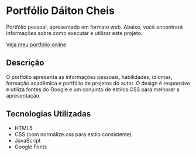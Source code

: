 # Portfólio Dáiton Cheis

Portfólio pessoal, apresentado em formato web. Abaixo, você encontrará informações sobre como executar e utilizar este projeto.

[Veja meu portfólio online](https://daitoncheis.github.io/portfolio-js/?fbclid=PAZXh0bgNhZW0CMTEAAaajXCA182KM6YzUiOGapWgMtCN97fJjG02gbGQ4TyM48jbCiIBtqyvO0k4_aem_AbAcMNbWxKWk_9DM8FBBxA)


## Descrição

O portfólio apresenta as informações pessoais, habilidades, idiomas, formação acadêmica e portfólio de projetos do autor. O design é responsivo e utiliza fontes do Google e um conjunto de estilos CSS para melhorar a apresentação.

## Tecnologias Utilizadas

- HTML5
- CSS (com normalize.css para estilo consistente)
- JavaScript
- Google Fonts

